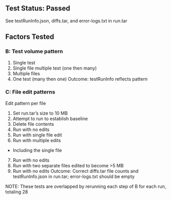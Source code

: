 ## Test Status: Passed
See testRunInfo.json, diffs.tar, and error-logs.txt in run.tar

## Factors Tested
### B: Test volume pattern
1. Single test
2. Single file multiple test (one then many)
3. Multiple files
4. One test (many then one)
Outcome: testRunInfo reflects pattern
### C: File edit patterns
Edit pattern per file
1. Set run.tar’s size to 10 MB
2. Attempt to run to establish baseline
3. Delete file contents
4. Run with no edits
5. Run with single file edit
6. Run with multiple edits
  - Including the single file
7. Run with no edits
8. Run with two separate files edited to become >5 MB
9. Run with no edits
Outcome: Correct diffs.tar file counts and testRunInfo.json in run.tar; error-logs.txt should be empty

NOTE: These tests are overlapped by rerunning each step of B for each run, totaling 28
